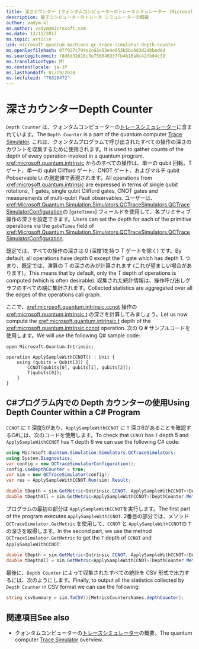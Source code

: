 ```yaml
---
title: 深さカウンター |クォンタムコンピューターのトレースシミュレーター |Microsoft Docs
description: 量子コンピューターのトレース シミュレーターの概要
author: vadym-kl
ms.author: vadym@microsoft.com
ms.date: 12/11/2017
ms.topic: article
uid: microsoft.quantum.machines.qc-trace-simulator.depth-counter
ms.openlocfilehash: 07f927c794e2c62e53e4e053b5bc683d24bbed8d
ms.sourcegitcommit: f8d6d32d16c3e758046337fb4b16a8c42fb04c39
ms.translationtype: MT
ms.contentlocale: ja-JP
ms.lasthandoff: 01/29/2020
ms.locfileid: "76820472"
---
```

# <a name="depth-counter"></a><span data-ttu-id="f4abf-103">深さカウンター</span><span class="sxs-lookup"><span data-stu-id="f4abf-103">Depth Counter</span></span>

<span data-ttu-id="f4abf-104">`Depth Counter` は、クォンタムコンピューターの[トレースシミュレーター](xref:microsoft.quantum.machines.qc-trace-simulator.intro)に含まれています。</span><span class="sxs-lookup"><span data-stu-id="f4abf-104">The `Depth Counter` is a part of the quantum computer [Trace Simulator](xref:microsoft.quantum.machines.qc-trace-simulator.intro).</span></span>
<span data-ttu-id="f4abf-105">これは、クォンタムプログラムで呼び出されたすべての操作の深さのカウントを収集するために使用されます。</span><span class="sxs-lookup"><span data-stu-id="f4abf-105">It is used to gather counts of the depth of every operation invoked in a quantum program.</span></span> <span data-ttu-id="f4abf-106"><xref:microsoft.quantum.intrinsic> からのすべての操作は、単一の qubit 回転、T ゲート、単一の qubit Clifford ゲート、CNOT ゲート、およびマルチ qubit Pobservable Li の測定値で表現されます。</span><span class="sxs-lookup"><span data-stu-id="f4abf-106">All operations from <xref:microsoft.quantum.intrinsic> are expressed in terms of single qubit rotations, T gates, single qubit Clifford gates, CNOT gates and measurements of multi-qubit Pauli observables.</span></span> <span data-ttu-id="f4abf-107">ユーザーは、<xref:Microsoft.Quantum.Simulation.Simulators.QCTraceSimulators.QCTraceSimulatorConfiguration>の [`gateTimes`] フィールドを使用して、各プリミティブ操作の深さを設定できます。</span><span class="sxs-lookup"><span data-stu-id="f4abf-107">Users can set the depth for each of the primitive operations via the `gateTimes` field of <xref:Microsoft.Quantum.Simulation.Simulators.QCTraceSimulators.QCTraceSimulatorConfiguration>.</span></span>

<span data-ttu-id="f4abf-108">既定では、すべての操作の深さは 0 (深度1を持つ T ゲートを除く) です。</span><span class="sxs-lookup"><span data-stu-id="f4abf-108">By default, all operations have depth 0 except the T gate which has depth 1.</span></span> <span data-ttu-id="f4abf-109">つまり、既定では、演算の T の深さのみが計算されます (これが望ましい場合があります)。</span><span class="sxs-lookup"><span data-stu-id="f4abf-109">This means that by default, only the T depth of operations is computed (which is often desirable).</span></span> <span data-ttu-id="f4abf-110">収集された統計情報は、操作呼び出しグラフのすべての端に集計されます。</span><span class="sxs-lookup"><span data-stu-id="f4abf-110">Collected statistics are aggregated over all the edges of the operations call graph.</span></span> 

<span data-ttu-id="f4abf-111">ここで、<xref:microsoft.quantum.intrinsic.ccnot> 操作の <xref:microsoft.quantum.intrinsic.t> の深さを計算してみましょう。</span><span class="sxs-lookup"><span data-stu-id="f4abf-111">Let us now compute the <xref:microsoft.quantum.intrinsic.t> depth of the <xref:microsoft.quantum.intrinsic.ccnot> operation.</span></span> <span data-ttu-id="f4abf-112">次の Q # サンプルコードを使用します。</span><span class="sxs-lookup"><span data-stu-id="f4abf-112">We will use the following Q# sample code:</span></span>

```qsharp
open Microsoft.Quantum.Intrinsic;

operation ApplySampleWithCCNOT() : Unit {
    using (qubits = Qubit[3]) {
        CCNOT(qubits[0], qubits[1], qubits[2]);
        T(qubits[0]);
    }
}
```

## <a name="using-depth-counter-within-a-c-program"></a><span data-ttu-id="f4abf-113">C#プログラム内での Depth カウンターの使用</span><span class="sxs-lookup"><span data-stu-id="f4abf-113">Using Depth Counter within a C# Program</span></span>

<span data-ttu-id="f4abf-114">`CCNOT` に `T` 深度5があり、`ApplySampleWithCCNOT` に `T` 深さ6があることを確認するC#には、次のコードを使用します。</span><span class="sxs-lookup"><span data-stu-id="f4abf-114">To check that `CCNOT` has `T` depth 5 and `ApplySampleWithCCNOT` has `T` depth 6 we can use the following C# code:</span></span>

```csharp 
using Microsoft.Quantum.Simulation.Simulators.QCTraceSimulators;
using System.Diagnostics;
var config = new QCTraceSimulatorConfiguration();
config.useDepthCounter = true;
var sim = new QCTraceSimulator(config);
var res = ApplySampleWithCCNOT.Run(sim).Result;

double tDepth = sim.GetMetric<Intrinsic.CCNOT, ApplySampleWithCCNOT>(DepthCounter.Metrics.Depth);
double tDepthAll = sim.GetMetric<ApplySampleWithCCNOT>(DepthCounter.Metrics.Depth);
```

<span data-ttu-id="f4abf-115">プログラムの最初の部分は `ApplySampleWithCCNOT`を実行します。</span><span class="sxs-lookup"><span data-stu-id="f4abf-115">The first part of the program executes `ApplySampleWithCCNOT`.</span></span> <span data-ttu-id="f4abf-116">2番目の部分では、メソッド `QCTraceSimulator.GetMetric` を使用して、`CCNOT` と `ApplySampleWithCCNOT`の `T` の深さを取得します。</span><span class="sxs-lookup"><span data-stu-id="f4abf-116">In the second part, we use the method `QCTraceSimulator.GetMetric` to get the `T` depth of `CCNOT` and `ApplySampleWithCCNOT`:</span></span> 

```csharp
double tDepth = sim.GetMetric<Intrinsic.CCNOT, ApplySampleWithCCNOT>(DepthCounter.Metrics.Depth);
double tDepthAll = sim.GetMetric<ApplySampleWithCCNOT>(DepthCounter.Metrics.Depth);
```

<span data-ttu-id="f4abf-117">最後に、`Depth Counter` によって収集されたすべての統計を CSV 形式で出力するには、次のようにします。</span><span class="sxs-lookup"><span data-stu-id="f4abf-117">Finally, to output all the statistics collected by `Depth Counter` in CSV format we can use the following:</span></span>
```csharp
string csvSummary = sim.ToCSV()[MetricsCountersNames.depthCounter];
```

## <a name="see-also"></a><span data-ttu-id="f4abf-118">関連項目</span><span class="sxs-lookup"><span data-stu-id="f4abf-118">See also</span></span> ##

- <span data-ttu-id="f4abf-119">クォンタムコンピューターの[トレースシミュレーター](xref:microsoft.quantum.machines.qc-trace-simulator.intro)の概要。</span><span class="sxs-lookup"><span data-stu-id="f4abf-119">The quantum computer [Trace Simulator](xref:microsoft.quantum.machines.qc-trace-simulator.intro) overview.</span></span>
